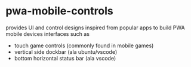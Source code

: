 # pwa-mobile-controls
provides UI and control designs inspired from popular apps to build PWA mobile devices interfaces such as

- touch game controls (commonly found in mobile games)
- vertical side dockbar (ala ubuntu/vscode)
- bottom horizontal status bar (ala vscode)